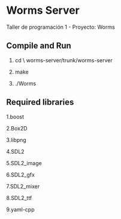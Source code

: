 # Worms Server

Taller de programación 1 - Proyecto: Worms

Compile and Run
--------------------------------------------

1. cd \ worms-server/trunk/worms-server

2. make

3. ./Worms


Required libraries
--------------------------------------------

1.boost

2.Box2D

3.libpng

4.SDL2

5.SDL2_image

6.SDL2_gfx

7.SDL2_mixer

8.SDL2_ttf

9.yaml-cpp